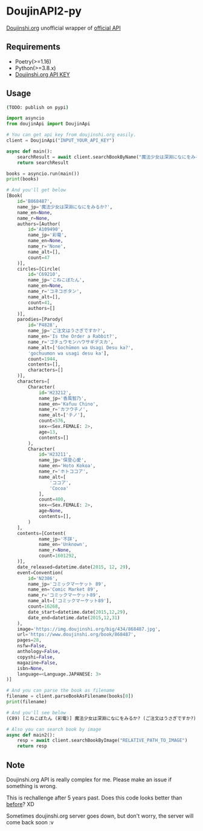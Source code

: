 # DoujinAPI2-py

[Doujinshi.org](https://www.doujinshi.org/) unofficial wrapper of [official API](https://www.doujinshi.org/API_MANUAL.txt)

## Requirements
* Poetry(>=1.16)
* Python(>=3.8.x)
* [Doujinshi.org API KEY](https://www.doujinshi.org/settings/)

## Usage
```bash
(TODO: publish on pypi)
```

```python
import asyncio
from doujinApi import DoujinApi

# You can get api key from doujinshi.org easily.
client = DoujinApi("INPUT_YOUR_API_KEY")

async def main():
    searchResult = await client.searchBookByName("魔法少女は深淵になにをみるか?")
    return searchResult

books = asyncio.run(main())
print(books)

# And you'll get below
[Book(
    id='B868487',
    name_jp='魔法少女は深淵になにをみるか?',
    name_en=None,
    name_r=None,
    authors=[Author(
        id='A109490',
        name_jp='彩電',
        name_en=None,
        name_r='None',
        name_alt=[],
        count=47
    )],
    circles=[Circle(
        id='C69210',
        name_jp='こねこぼたん',
        name_en=None,
        name_r='コネコボタン',
        name_alt=[],
        count=41,
        authors=[]
    )],
    parodies=[Parody(
        id='P4828',
        name_jp='ご注文はうさぎですか?',
        name_en='Is the Order a Rabbit?',
        name_r='ゴチュウモンハウサギデスカ',
        name_alt=['Gochūmon wa Usagi Desu ka?',
        'gochuumon wa usagi desu ka'],
        count=1944,
        contents=[],
        characters=[]
    )],
    characters=[
        Character(
            id='H23212',
            name_jp='香風智乃',
            name_en='Kafuu Chino',
            name_r='カフウチノ',
            name_alt=['チノ'],
            count=576,
            sex=<Sex.FEMALE: 2>,
            age=13,
            contents=[]
        ),
        Character(
            id='H23211',
            name_jp='保登心愛',
            name_en='Hoto Kokoa',
            name_r='ホトココア',
            name_alt=[
                'ココア',
                'Cocoa'
            ],
            count=400,
            sex=<Sex.FEMALE: 2>,
            age=None,
            contents=[],
        )
    ],
    contents=[Content(
            name_jp='不詳',
            name_en='Unknown',
            name_r=None,
            count=1601292,
    )],
    date_released=datetime.date(2015, 12, 29),
    event=Convention(
        id='N2386',
        name_jp='コミックマーケット 89',
        name_en='Comic Market 89',
        name_r='コミックマーケット89',
        name_alt=['コミックマーケット89'],
        count=16268,
        date_start=datetime.date(2015,12,29),
        date_end=datetime.date(2015,12,31)
    ),
    image='https://img.doujinshi.org/big/434/868487.jpg',
    url='https://www.doujinshi.org/book/868487',
    pages=28,
    nsfw=False,
    anthology=False,
    copyshi=False,
    magazine=False,
    isbn=None,
    language=<Language.JAPANESE: 3>
)]

# And you can parse the book as filename
filename = client.parseBookAsFilename(books[0])
print(filename)

# And you'll see below
(C89) [こねこぼたん (彩電)] 魔法少女は深淵になにをみるか? (ご注文はうさぎですか?)

# Also you can search book by image
async def main2():
    resp = await client.searchBookByImage("RELATIVE_PATH_TO_IMAGE")
    return resp
```

## Note
Doujinshi.org API is really complex for me.
Please make an issue if something is wrong.

This is rechallenge after 5 years past.
Does this code looks better than [before](https://github.com/Dosugamea/DoujinAPI-py)? XD

Sometimes doujinshi.org server goes down, but don't worry, the server will come back soon :v